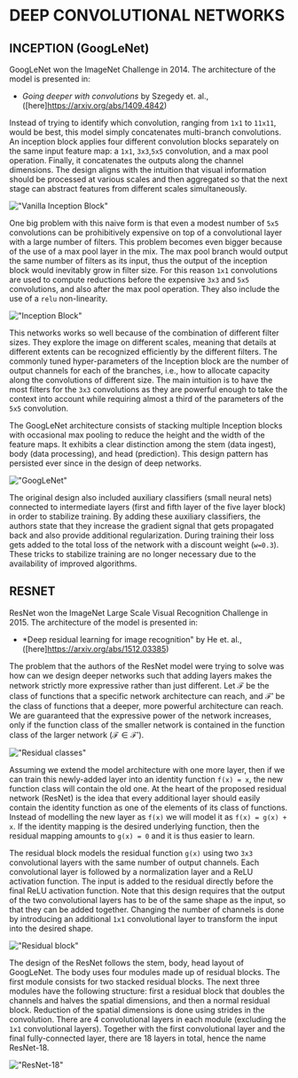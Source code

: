 # DEEP CONVOLUTIONAL NETWORKS

## INCEPTION (GoogLeNet)
GoogLeNet won the ImageNet Challenge in 2014. The architecture of the model is
presented in:
  * *Going deeper with convolutions* by Szegedy et. al.,
  ([here]https://arxiv.org/abs/1409.4842)

Instead of trying to identify which convolution, ranging from `1x1` to `11x11`,
would be best, this model simply concatenates multi-branch convolutions. An
inception block applies four different convolution blocks separately on the same
input feature map: a `1x1`, `3x3`,`5x5` convolution, and a max pool operation.
Finally, it concatenates the outputs along the channel dimensions. The design
aligns with the intuition that visual information should be processed at various
scales and then aggregated so that the next stage can abstract features from
different scales simultaneously.

!["Vanilla Inception Block"](img/inception_block_vanilla.png)

One big problem with this naive form is that even a modest number of `5x5`
convolutions can be prohibitively expensive on top of a convolutional layer with
a large number of filters. This problem becomes even bigger because of the use
of a max pool layer in the mix. The max pool branch would output the same number
of filters as its input, thus the output of the inception block would inevitably
grow in filter size. For this reason `1x1` convolutions are used to compute
reductions before the expensive `3x3` and `5x5` convolutions, and also after the
max pool operation. They also include the use of a `relu` non-linearity.

!["Inception Block"](img/inception_block.png)

This networks works so well because of the combination of different filter sizes.
They explore the image on different scales, meaning that details at different
extents can be recognized efficiently by the different filters. The commonly
tuned hyper-parameters of the Inception block are the number of output channels
for each of the branches, i.e., how to allocate capacity along the convolutions
of different size. The main intuition is to have the most filters for the `3x3`
convolutions as they are powerful enough to take the context into account while
requiring almost a third of the parameters of the `5x5` convolution.

The GoogLeNet architecture consists of stacking multiple Inception blocks with
occasional max pooling to reduce the height and the width of the feature maps.
It exhibits a clear distinction among the stem (data ingest), body (data
processing), and head (prediction). This design pattern has persisted ever since
in the design of deep networks.

!["GoogLeNet"](img/googlenet.png)

The original design also included auxiliary classifiers (small neural nets)
connected to intermediate layers (first and fifth layer of the five layer block)
in order to stabilize training. By adding these auxiliary classifiers,
the authors state that they increase the gradient signal that gets propagated
back and also provide additional regularization. During training their loss gets
added to the total loss of the network with a discount weight (`w=0.3`). These
tricks to stabilize training are no longer necessary due to the availability of
improved algorithms.


## RESNET
ResNet won the ImageNet Large Scale Visual Recognition Challenge in 2015.
The architecture of the model is presented in:
  * *Deep residual learning for image recognition" by He et. al.,
  ([here]https://arxiv.org/abs/1512.03385)

The problem that the authors of the ResNet model were trying to solve was how
can we design deeper networks such that adding layers makes the network strictly
more expressive rather than just different. Let $\mathcal{F}$ be the class of
functions that a specific network architecture can reach, and $\mathcal{F}'$ be
the class of functions that a deeper, more powerful architecture can reach. We
are guaranteed that the expressive power of the network increases, only if the
function class of the smaller network is contained in the function class of the
larger network ($\mathcal{F} \in \mathcal{F}'$).

!["Residual classes"](img/residual_classes.png)

Assuming we extend the model architecture with one more layer, then if we can
train this newly-added layer into an identity function `f(x) = x`, the new
function class will contain the old one. At the heart of the proposed residual
network (ResNet) is the idea that every additional layer should easily contain
the identity function as one of the elements of its class of functions. Instead
of modelling the new layer as `f(x)` we will model it as `f(x) = g(x) + x`. If
the identity mapping is the desired underlying function, then the residual
mapping amounts to `g(x) = 0` and it is thus easier to learn.

The residual block models the residual function `g(x)` using two `3x3`
convolutional layers with the same number of output channels. Each convolutional
layer is followed by a normalization layer and a ReLU activation function. The
input is added to the residual directly before the final ReLU activation
function. Note that this design requires that the output of the two convolutional
layers has to be of the same shape as the input, so that they can be added
together. Changing the number of channels is done by introducing an additional
`1x1` convolutional layer to transform the input into the desired shape.

!["Residual block"](img/residual_block.png)

The design of the ResNet follows the stem, body, head layout of GoogLeNet. The
body uses four modules made up of residual blocks. The first module consists for
two stacked residual blocks. The next three modules have the following structure:
first a residual block that doubles the channels and halves the spatial dimensions,
and then a normal residual block. Reduction of the spatial dimensions is done
using strides in the convolution. There are 4 convolutional layers in each module
(excluding the `1x1` convolutional layers). Together with the first convolutional
layer and the final fully-connected layer, there are 18 layers in total, hence
the name ResNet-18.

!["ResNet-18"](img/residual_network.png)

